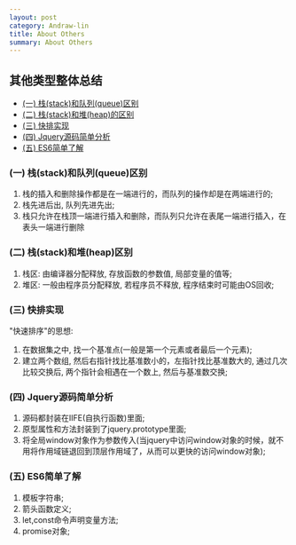 ```yaml
---
layout: post
category: Andraw-lin
title: About Others
summary: About Others
---
```


## **其他类型整体总结**

 - [(一) 栈(stack)和队列(queue)区别](#一-栈stack和队列queue区别)
 - [(二) 栈(stack)和堆(heap)的区别](#二-栈stack和堆heap区别)
 - [(三) 快排实现](#三-快排实现)
 - [(四) Jquery源码简单分析](#四-jquery源码简单分析)
 - [(五) ES6简单了解](#五-ES6简单了解)

### (一) 栈(stack)和队列(queue)区别

 1. 栈的插入和删除操作都是在一端进行的，而队列的操作却是在两端进行的;
 2. 栈先进后出, 队列先进先出;
 3. 栈只允许在栈顶一端进行插入和删除，而队列只允许在表尾一端进行插入，在表头一端进行删除
 

### (二) 栈(stack)和堆(heap)区别

 1. 栈区: 由编译器分配释放, 存放函数的参数值, 局部变量的值等;
 2. 堆区: 一般由程序员分配释放, 若程序员不释放, 程序结束时可能由OS回收;
 

### (三) 快排实现

"快速排序"的思想:

 1. 在数据集之中, 找一个基准点(一般是第一个元素或者最后一个元素);
 2. 建立两个数组, 然后右指针找比基准数小的，左指针找比基准数大的, 通过几次比较交换后, 两个指针会相遇在一个数上, 然后与基准数交换;
 

### (四) Jquery源码简单分析

 1. 源码都封装在IIFE(自执行函数)里面;
 2. 原型属性和方法封装到了jquery.prototype里面;
 3. 将全局window对象作为参数传入(当jquery中访问window对象的时候，就不用将作用域链退回到顶层作用域了，从而可以更快的访问window对象);
 

### (五) ES6简单了解

 1. 模板字符串;
 2. 箭头函数定义;
 3. let,const命令声明变量方法;
 4. promise对象;